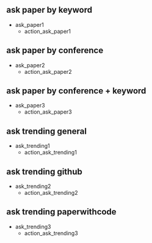 ## ask paper by keyword
* ask_paper1
  - action_ask_paper1

## ask paper by conference
* ask_paper2
  - action_ask_paper2

## ask paper by conference + keyword
* ask_paper3
  - action_ask_paper3

## ask trending general
* ask_trending1
  - action_ask_trending1

## ask trending github
* ask_trending2
  - action_ask_trending2

## ask trending paperwithcode
* ask_trending3
  - action_ask_trending3